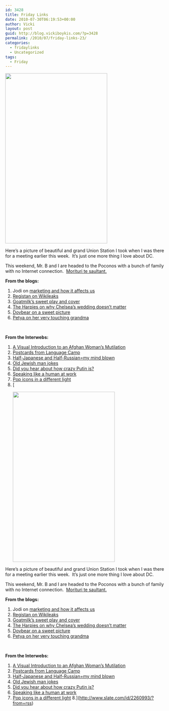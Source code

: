 ```yaml
---
id: 3428
title: Friday Links
date: 2010-07-30T06:19:53+00:00
author: Vicki
layout: post
guid: http://blog.vickiboykis.com/?p=3428
permalink: /2010/07/friday-links-23/
categories:
  - fridaylinks
  - Uncategorized
tags:
  - Friday
---
```

<p style="text-align: left;">
  <a href="http://blog.vickiboykis.com/wp-content/uploads/2010/07/IMAG0219.jpg"><img class="aligncenter size-full wp-image-3429" title="IMAG0219" src="http://blog.vickiboykis.com/wp-content/uploads/2010/07/IMAG0219.jpg" alt="" width="323" height="538" /></a>
</p>

<p style="text-align: left;">
  Here&#8217;s a picture of beautiful and grand Union Station I took when I was there for a meeting earlier this week.  It&#8217;s just one more thing I love about DC.
</p>

<p style="text-align: left;">
  This weekend, Mr. B and I are headed to the Poconos with a bunch of family with no Internet connection.  <a href="http://en.wikipedia.org/wiki/Ave_Imperator,_morituri_te_salutant">Morituri te saultant. </a>
</p>

<p style="text-align: left;">
  <strong>From the blogs:</strong>
</p>

  1. Jodi on [marketing and how it affects us](http://www.economistsdoitwithmodels.com/2010/07/26/when-research-and-business-dont-collide-marketing-edition/)
  2. [Registan on Wikileaks](http://www.registan.net/index.php/2010/07/30/taliban-use-wikileaks-to-hunt-murder-named-afghans/?utm_source=feedburner&utm_medium=feed&utm_campaign=Feed%3A+registan+%28Registan.net%29)
  3. [Goatmilk&#8217;s sweet play and cover](http://goatmilkblog.com/2010/07/27/introducing-the-cover-for-the-domestic-crusaders-book-published-by-mcsweeneys-fall-2010/)
  4. [The Harpies on why Chelsea&#8217;s wedding doesn&#8217;t matter](http://www.harpyness.com/2010/07/26/newsflash-chelsea-clintons-wedding-does-not-matter/)
  5. [Dovbear on a sweet picture](http://dovbear.blogspot.com/2010/07/something-sweet-from-gmail-blog.html?utm_source=feedburner&utm_medium=feed&utm_campaign=Feed%3A+DovbearReturns+%28DovBear+Returns%29)
  6. [Petya on her very touching grandma](http://www.howtomarryabulgarian.com/2010/07/love-and-loss.html)

<p style="text-align: left;">
  <strong><br /> </strong>
</p>

<p style="text-align: left;">
  <strong>From the Interwebs:</strong>
</p>

  1. [A Visual Introduction to an Afghan Woman&#8217;s Mutilation](http://jezebel.com/5599482/a-visual-introduction-to-an-afghan-womans-mutilation)
  2. [Postcards from Language Camp](http://www.boingboing.net/2010/07/28/postcard-from-langua.html)
  3. [Half-Japanese and Half-Russian=my mind blown](http://en.wikipedia.org/wiki/Irina_Hakamada)
  4. [Old Jewish man jokes](http://www.facebook.com/pages/EL-AL-Israel-Airlines-USA/116106135078207?v=wall)
  5. [Did you hear about how crazy Putin is?](http://therussiamonitor.com/2010/07/26/putins-wacky-weekend-august-arrives-early/)
  6. [Speaking like a human at work](http://www.telegraph.co.uk/finance/businessclub/7897347/My-challenge-to-you-only-speak-like-a-human-at-work.html)
  7. [Pop icons in a different light](http://www.icanhasinternets.com/2010/07/pop-icons-in-a-different-light-part-2/)
  8. [<p style="text-align: left;">
  <a href="http://blog.vickiboykis.com/wp-content/uploads/2010/07/IMAG0219.jpg"><img class="aligncenter size-full wp-image-3429" title="IMAG0219" src="http://blog.vickiboykis.com/wp-content/uploads/2010/07/IMAG0219.jpg" alt="" width="323" height="538" /></a>
</p>

<p style="text-align: left;">
  Here&#8217;s a picture of beautiful and grand Union Station I took when I was there for a meeting earlier this week.  It&#8217;s just one more thing I love about DC.
</p>

<p style="text-align: left;">
  This weekend, Mr. B and I are headed to the Poconos with a bunch of family with no Internet connection.  <a href="http://en.wikipedia.org/wiki/Ave_Imperator,_morituri_te_salutant">Morituri te saultant. </a>
</p>

<p style="text-align: left;">
  <strong>From the blogs:</strong>
</p>

  1. Jodi on [marketing and how it affects us](http://www.economistsdoitwithmodels.com/2010/07/26/when-research-and-business-dont-collide-marketing-edition/)
  2. [Registan on Wikileaks](http://www.registan.net/index.php/2010/07/30/taliban-use-wikileaks-to-hunt-murder-named-afghans/?utm_source=feedburner&utm_medium=feed&utm_campaign=Feed%3A+registan+%28Registan.net%29)
  3. [Goatmilk&#8217;s sweet play and cover](http://goatmilkblog.com/2010/07/27/introducing-the-cover-for-the-domestic-crusaders-book-published-by-mcsweeneys-fall-2010/)
  4. [The Harpies on why Chelsea&#8217;s wedding doesn&#8217;t matter](http://www.harpyness.com/2010/07/26/newsflash-chelsea-clintons-wedding-does-not-matter/)
  5. [Dovbear on a sweet picture](http://dovbear.blogspot.com/2010/07/something-sweet-from-gmail-blog.html?utm_source=feedburner&utm_medium=feed&utm_campaign=Feed%3A+DovbearReturns+%28DovBear+Returns%29)
  6. [Petya on her very touching grandma](http://www.howtomarryabulgarian.com/2010/07/love-and-loss.html)

<p style="text-align: left;">
  <strong><br /> </strong>
</p>

<p style="text-align: left;">
  <strong>From the Interwebs:</strong>
</p>

  1. [A Visual Introduction to an Afghan Woman&#8217;s Mutilation](http://jezebel.com/5599482/a-visual-introduction-to-an-afghan-womans-mutilation)
  2. [Postcards from Language Camp](http://www.boingboing.net/2010/07/28/postcard-from-langua.html)
  3. [Half-Japanese and Half-Russian=my mind blown](http://en.wikipedia.org/wiki/Irina_Hakamada)
  4. [Old Jewish man jokes](http://www.facebook.com/pages/EL-AL-Israel-Airlines-USA/116106135078207?v=wall)
  5. [Did you hear about how crazy Putin is?](http://therussiamonitor.com/2010/07/26/putins-wacky-weekend-august-arrives-early/)
  6. [Speaking like a human at work](http://www.telegraph.co.uk/finance/businessclub/7897347/My-challenge-to-you-only-speak-like-a-human-at-work.html)
  7. [Pop icons in a different light](http://www.icanhasinternets.com/2010/07/pop-icons-in-a-different-light-part-2/)
  8.](http://www.slate.com/id/2260993/?from=rss)
